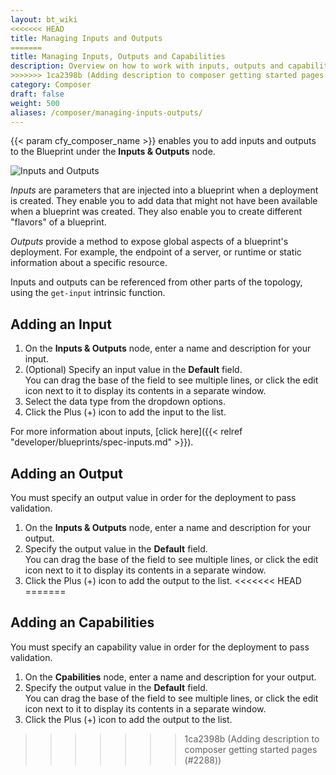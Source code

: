 ```yaml
---
layout: bt_wiki
<<<<<<< HEAD
title: Managing Inputs and Outputs
=======
title: Managing Inputs, Outputs and Capabilities
description: Overview on how to work with inputs, outputs and capabilities 
>>>>>>> 1ca2398b (Adding description to composer getting started pages (#2288))
category: Composer
draft: false
weight: 500
aliases: /composer/managing-inputs-outputs/
---
```

 
{{< param cfy_composer_name >}} enables you to add inputs and outputs to the Blueprint under the **Inputs & Outputs** node.

![Inputs and Outputs]( /images/composer/inputs-outputs.png )

_Inputs_ are parameters that are injected into a blueprint when a deployment is created. They enable you to add data that might not have been available when a blueprint was created. They also enable you to create different "flavors" of a blueprint. 

_Outputs_ provide a method to expose global aspects of a blueprint's deployment. For example, the endpoint of a server, or runtime or static information about a specific resource.

Inputs and outputs can be referenced from other parts of the topology, using the `get-input` intrinsic function.


## Adding an Input

1. On the **Inputs & Outputs** node, enter a name and description for your input.
2. (Optional) Specify an input value in the **Default** field.   
   You can drag the base of the field to see multiple lines, or click the edit icon next to it to display its contents in a separate window.
3. Select the data type from the dropdown options.
4. Click the Plus (+) icon to add the input to the list.

For more information about inputs, [click here]({{< relref "developer/blueprints/spec-inputs.md" >}}).


## Adding an Output

You must specify an output value in order for the deployment to pass validation.

1. On the **Inputs & Outputs** node, enter a name and description for your output.
2. Specify the output value in the **Default** field.   
   You can drag the base of the field to see multiple lines, or click the edit icon next to it to display its contents in a separate window.
3. Click the Plus (+) icon to add the output to the list.
<<<<<<< HEAD
=======

## Adding an Capabilities

You must specify an capability value in order for the deployment to pass validation.

1. On the **Cpabilities** node, enter a name and description for your output.
2. Specify the output value in the **Default** field.   
   You can drag the base of the field to see multiple lines, or click the edit icon next to it to display its contents in a separate window.
3. Click the Plus (+) icon to add the output to the list.
>>>>>>> 1ca2398b (Adding description to composer getting started pages (#2288))
